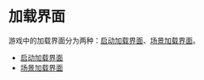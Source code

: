 # 加载界面

游戏中的加载界面分为两种：[启动加载界面](loading.md)、[场景加载界面](loadingPrefab.md)。

* [启动加载界面](loading.md)  
* [场景加载界面](loadingPrefab.md)  
